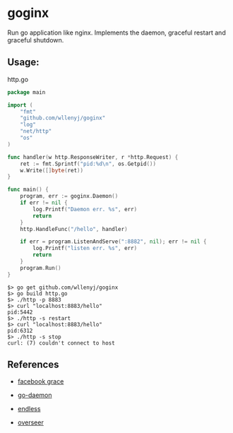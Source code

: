 # goginx
Run go application like nginx. Implements the daemon, graceful restart and graceful shutdown. 

## Usage:

http.go
``` go
package main

import (
    "fmt"
    "github.com/wllenyj/goginx"
    "log"
    "net/http"
    "os"
)

func handler(w http.ResponseWriter, r *http.Request) {
    ret := fmt.Sprintf("pid:%d\n", os.Getpid())
    w.Write([]byte(ret))
}

func main() {
    program, err := goginx.Daemon()
    if err != nil {
        log.Printf("Daemon err. %s", err)
        return
    }   
    http.HandleFunc("/hello", handler)

    if err = program.ListenAndServe(":8882", nil); err != nil {
        log.Printf("listen err. %s", err)
        return
    }   
    program.Run()
}
```
``` shell
$> go get github.com/wllenyj/goginx
$> go build http.go
$> ./http -p 8883
$> curl "localhost:8883/hello"
pid:5442
$> ./http -s restart
$> curl "localhost:8883/hello"
pid:6312
$> ./http -s stop
curl: (7) couldn't connect to host
```

## References
* [facebook grace](https://github.com/facebookgo/grace)
* [go-daemon](https://github.com/sevlyar/go-daemon)
* [endless](https://github.com/fvbock/endless)

* [overseer](https://github.com/jpillora/overseer)

